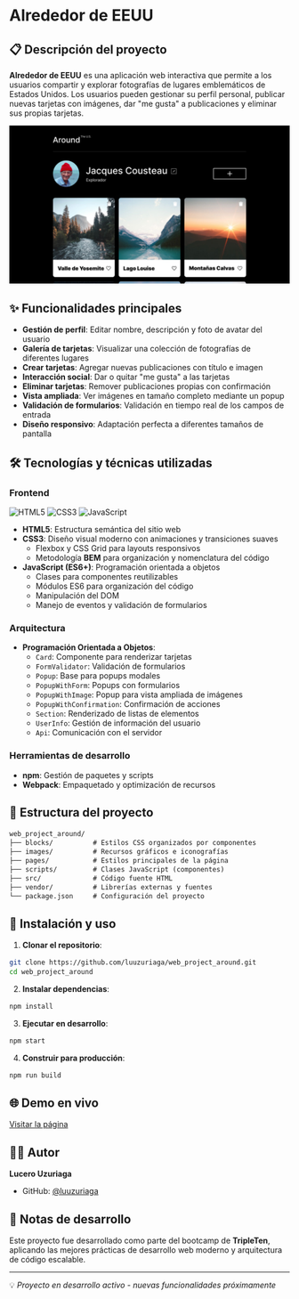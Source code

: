 # Alrededor de EEUU

## 📋 Descripción del proyecto

**Alrededor de EEUU** es una aplicación web interactiva que permite a los usuarios compartir y explorar fotografías de lugares emblemáticos de Estados Unidos. Los usuarios pueden gestionar su perfil personal, publicar nuevas tarjetas con imágenes, dar "me gusta" a publicaciones y eliminar sus propias tarjetas.

![Vista previa del sitio](./src/images/home.png)

## ✨ Funcionalidades principales

- **Gestión de perfil**: Editar nombre, descripción y foto de avatar del usuario
- **Galería de tarjetas**: Visualizar una colección de fotografías de diferentes lugares
- **Crear tarjetas**: Agregar nuevas publicaciones con título e imagen
- **Interacción social**: Dar o quitar "me gusta" a las tarjetas
- **Eliminar tarjetas**: Remover publicaciones propias con confirmación
- **Vista ampliada**: Ver imágenes en tamaño completo mediante un popup
- **Validación de formularios**: Validación en tiempo real de los campos de entrada
- **Diseño responsivo**: Adaptación perfecta a diferentes tamaños de pantalla

## 🛠️ Tecnologías y técnicas utilizadas

### Frontend
![HTML5](https://img.shields.io/badge/HTML5-E34F26?style=flat&logo=html5&logoColor=white)
![CSS3](https://img.shields.io/badge/CSS3-1572B6?style=flat&logo=css3&logoColor=white)
![JavaScript](https://img.shields.io/badge/JavaScript-F7DF1E?style=flat&logo=javascript&logoColor=black)

- **HTML5**: Estructura semántica del sitio web
- **CSS3**: Diseño visual moderno con animaciones y transiciones suaves
  - Flexbox y CSS Grid para layouts responsivos
  - Metodología **BEM** para organización y nomenclatura del código
- **JavaScript (ES6+)**: Programación orientada a objetos
  - Clases para componentes reutilizables
  - Módulos ES6 para organización del código
  - Manipulación del DOM
  - Manejo de eventos y validación de formularios

### Arquitectura
- **Programación Orientada a Objetos**:
  - `Card`: Componente para renderizar tarjetas
  - `FormValidator`: Validación de formularios
  - `Popup`: Base para popups modales
  - `PopupWithForm`: Popups con formularios
  - `PopupWithImage`: Popup para vista ampliada de imágenes
  - `PopupWithConfirmation`: Confirmación de acciones
  - `Section`: Renderizado de listas de elementos
  - `UserInfo`: Gestión de información del usuario
  - `Api`: Comunicación con el servidor

### Herramientas de desarrollo
- **npm**: Gestión de paquetes y scripts
- **Webpack**: Empaquetado y optimización de recursos

## 📁 Estructura del proyecto
```
web_project_around/
├── blocks/          # Estilos CSS organizados por componentes
├── images/          # Recursos gráficos e iconografías
├── pages/           # Estilos principales de la página
├── scripts/         # Clases JavaScript (componentes)
├── src/             # Código fuente HTML
├── vendor/          # Librerías externas y fuentes
└── package.json     # Configuración del proyecto
```

## 🚀 Instalación y uso

1. **Clonar el repositorio**:
```bash
git clone https://github.com/luuzuriaga/web_project_around.git
cd web_project_around
```

2. **Instalar dependencias**:
```bash
npm install
```

3. **Ejecutar en desarrollo**:
```bash
npm start
```

4. **Construir para producción**:
```bash
npm run build
```

## 🌐 Demo en vivo

[Visitar la página](https://luuzuriaga.github.io/web_project_around/)

## 👨‍💻 Autor

**Lucero Uzuriaga**
- GitHub: [@luuzuriaga](https://github.com/luuzuriaga)

## 📝 Notas de desarrollo

Este proyecto fue desarrollado como parte del bootcamp de **TripleTen**, aplicando las mejores prácticas de desarrollo web moderno y arquitectura de código escalable.

---

💡 *Proyecto en desarrollo activo - nuevas funcionalidades próximamente*
